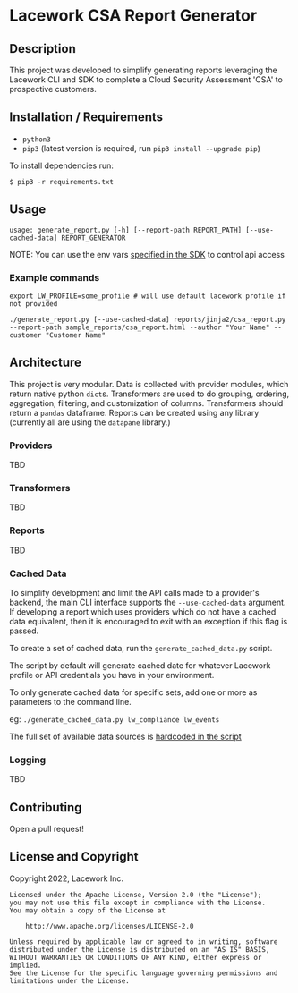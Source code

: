 # Lacework CSA Report Generator

## Description

This project was developed to simplify generating reports leveraging the Lacework CLI and SDK to complete a Cloud Security Assessment 'CSA' to prospective customers.

## Installation / Requirements

- `python3`
- `pip3` (latest version is required, run `pip3 install --upgrade pip`)

To install dependencies run:
```
$ pip3 -r requirements.txt
```

## Usage

`usage: generate_report.py [-h] [--report-path REPORT_PATH] [--use-cached-data] REPORT_GENERATOR`

NOTE: You can use the env vars [specified in the SDK](https://github.com/lacework/python-sdk#environment-variables) to control api access

### Example commands
```
export LW_PROFILE=some_profile # will use default lacework profile if not provided

./generate_report.py [--use-cached-data] reports/jinja2/csa_report.py --report-path sample_reports/csa_report.html --author "Your Name" --customer "Customer Name"
```

## Architecture

This project is very modular.  Data is collected with provider modules, which return native python `dict`s.  Transformers are used to do grouping, ordering, aggregation, filtering, and customization of columns.  Transformers should return a `pandas` dataframe.  Reports can be created using any library (currently all are using the `datapane` library.)

### Providers

TBD

### Transformers

TBD

### Reports

TBD

### Cached Data

To simplify development and limit the API calls made to a provider's backend, the main CLI interface supports the `--use-cached-data` argument.  If developing a report which uses providers which do not have a cached data equivalent, then it is encouraged to exit with an exception if this flag is passed.

To create a set of cached data, run the `generate_cached_data.py` script.

The script by default will generate cached date for whatever Lacework profile or API credentials you have in your environment.

To only generate cached data for specific sets, add one or more as parameters to the command line.

eg: `./generate_cached_data.py lw_compliance lw_events`

The full set of available data sources is [hardcoded in the script](generate_cached_data.py#L20)

### Logging

TBD

## Contributing

Open a pull request!

## License and Copyright

Copyright 2022, Lacework Inc.

```
Licensed under the Apache License, Version 2.0 (the "License");
you may not use this file except in compliance with the License.
You may obtain a copy of the License at

    http://www.apache.org/licenses/LICENSE-2.0

Unless required by applicable law or agreed to in writing, software
distributed under the License is distributed on an "AS IS" BASIS,
WITHOUT WARRANTIES OR CONDITIONS OF ANY KIND, either express or implied.
See the License for the specific language governing permissions and
limitations under the License.
```
